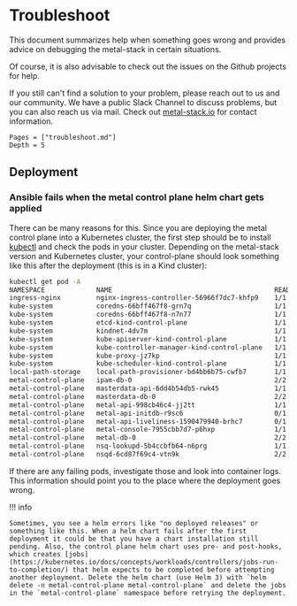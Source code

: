 # Troubleshoot

This document summarizes help when something goes wrong and provides advice on debugging the metal-stack in certain situations.

Of course, it is also advisable to check out the issues on the Github projects for help.

If you still can't find a solution to your problem, please reach out to us and our community. We have a public Slack Channel to discuss problems, but you can also reach us via mail. Check out [metal-stack.io](https://metal-stack.io) for contact information.

```@contents
Pages = ["troubleshoot.md"]
Depth = 5
```

## Deployment

### Ansible fails when the metal control plane helm chart gets applied

There can be many reasons for this. Since you are deploying the metal control plane into a Kubernetes cluster, the first step should be to install [kubectl](https://kubernetes.io/docs/tasks/tools/install-kubectl/) and check the pods in your cluster. Depending on the metal-stack version and Kubernetes cluster, your control-plane should look something like this after the deployment (this is in a Kind cluster):

```bash
kubectl get pod -A
NAMESPACE             NAME                                         READY   STATUS      RESTARTS   AGE
ingress-nginx         nginx-ingress-controller-56966f7dc7-khfp9    1/1     Running     0          2m34s
kube-system           coredns-66bff467f8-grn7q                     1/1     Running     0          2m34s
kube-system           coredns-66bff467f8-n7n77                     1/1     Running     0          2m34s
kube-system           etcd-kind-control-plane                      1/1     Running     0          2m42s
kube-system           kindnet-4dv7m                                1/1     Running     0          2m34s
kube-system           kube-apiserver-kind-control-plane            1/1     Running     0          2m42s
kube-system           kube-controller-manager-kind-control-plane   1/1     Running     0          2m42s
kube-system           kube-proxy-jz7kp                             1/1     Running     0          2m34s
kube-system           kube-scheduler-kind-control-plane            1/1     Running     0          2m42s
local-path-storage    local-path-provisioner-bd4bb6b75-cwfb7       1/1     Running     0          2m34s
metal-control-plane   ipam-db-0                                    2/2     Running     0          2m31s
metal-control-plane   masterdata-api-6dd4b54db5-rwk45              1/1     Running     0          33s
metal-control-plane   masterdata-db-0                              2/2     Running     0          2m29s
metal-control-plane   metal-api-998cb46c4-jj2tt                    1/1     Running     0          33s
metal-control-plane   metal-api-initdb-r9sc6                       0/1     Completed   0          2m24s
metal-control-plane   metal-api-liveliness-1590479940-brhc7        0/1     Completed   0          6s
metal-control-plane   metal-console-7955cbb7d7-p6hxp               1/1     Running     0          33s
metal-control-plane   metal-db-0                                   2/2     Running     0          2m34s
metal-control-plane   nsq-lookupd-5b4ccbfb64-n6prg                 1/1     Running     0          2m34s
metal-control-plane   nsqd-6cd87f69c4-vtn9k                        2/2     Running     0          2m33s
```

If there are any failing pods, investigate those and look into container logs. This information should point you to the place where the deployment goes wrong.

!!! info

    Sometimes, you see a helm errors like "no deployed releases" or something like this. When a helm chart fails after the first deployment it could be that you have a chart installation still pending. Also, the control plane helm chart uses pre- and post-hooks, which creates [jobs](https://kubernetes.io/docs/concepts/workloads/controllers/jobs-run-to-completion/) that helm expects to be completed before attempting another deployment. Delete the helm chart (use Helm 3) with `helm delete -n metal-control-plane metal-control-plane` and delete the jobs in the `metal-control-plane` namespace before retrying the deployment.
